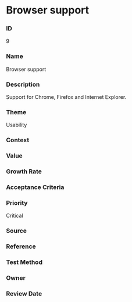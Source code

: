 

# Browser support

### ID

9

### Name

Browser support

### Description

Support for Chrome, Firefox and Internet Explorer.

### Theme


Usability



### Context




### Value




### Growth Rate




### Acceptance Criteria




### Priority


Critical



### Source




### Reference




### Test Method




### Owner




### Review Date



